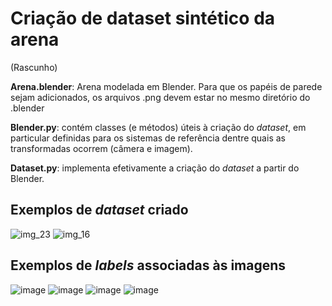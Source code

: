 # Criação de dataset sintético da arena

(Rascunho)

**Arena.blender**: Arena modelada em Blender. Para que os papéis de parede sejam adicionados, os arquivos .png devem estar no mesmo diretório do .blender

**Blender.py**: contém classes (e métodos) úteis à criação do *dataset*, em particular definidas para os sistemas de referência dentre quais as transformadas ocorrem (câmera e imagem).

**Dataset.py**: implementa efetivamente a criação do *dataset* a partir do Blender.

## Exemplos de *dataset* criado

![img_23](https://github.com/user-attachments/assets/9c99b88f-7823-41bc-bf84-46a970010862)
![img_16](https://github.com/user-attachments/assets/97aebd85-2b5b-4450-b8b4-6484d28f575d)

## Exemplos de *labels* associadas às imagens

![image](https://github.com/user-attachments/assets/d5bc0048-533c-44c9-9613-65fc1846596f)
![image](https://github.com/user-attachments/assets/07e5e71e-09c4-428f-8fee-f3b21c6b88fa)
![image](https://github.com/user-attachments/assets/cb594737-7b88-4c8e-aac2-86034dbc5480)
![image](https://github.com/user-attachments/assets/3ef14dde-e3fe-4fab-9704-02fb273d20d2)

